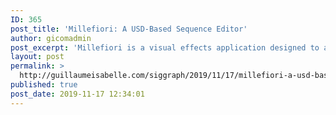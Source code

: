 ```yaml
---
ID: 365
post_title: 'Millefiori: A USD-Based Sequence Editor'
author: gicomadmin
post_excerpt: 'Millefiori is a visual effects application designed to allow users to view and edit a series of large scenes, leveraging Pixar Universal Scene Description in its core, and Qt/QML for the UI components. While Millefiori was initiated as a sequence editor, its USD-based core has since formed the basis of the entire pipeline at Mill Film, from editing a USD stage to generating a review QuickTime. Development of the technology was a successful collaboration of developers led by Mill Film, MPC R&D, and Technicolor Research and Innovation.'
layout: post
permalink: >
  http://guillaumeisabelle.com/siggraph/2019/11/17/millefiori-a-usd-based-sequence-editor/
published: true
post_date: 2019-11-17 12:34:01
---
```

<!-- wp:paragraph -->



<!-- /wp:paragraph -->

<!-- wp:block {"ref":367} /-->